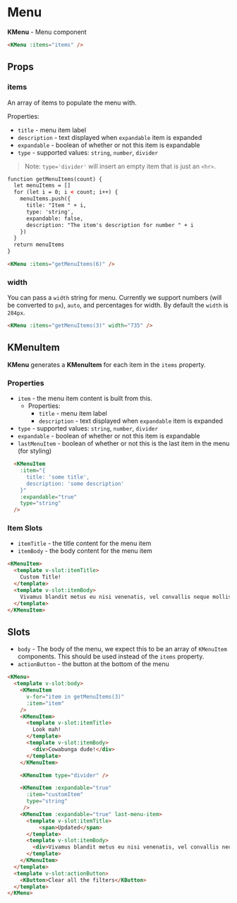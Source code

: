 # Menu

**KMenu** - Menu component

<script>
function getMenuItems(count) {
  let menuItems = []
  for (let i = 0; i < count; i++) {
    menuItems.push({
      title: "Item " + i,
      type: 'string',
      expandable: false,
      description: "The item's description for number " + i
    })
  }
  return menuItems
}
const customItem = {
  title: "Item #",
  description: "Cras aliquet auctor ex ut hendrerit. Donec sagittis est nec aliquet semper. Quisque feugiat metus orci, at ullamcorper odio molestie non. Nam dignissim sed ligula ut commodo."
}

export default {
  data () {
    return {
      getMenuItems,
      customItem
    }
  }
}
</script>

<KMenu :items="getMenuItems(5)" />

```html
<KMenu :items="items" />
```

## Props

### items

An array of items to populate the menu with.

Properties:

- `title` - menu item label
- `description` - text displayed when `expandable` item is expanded
- `expandable` - boolean of whether or not this item is expandable
- `type` - supported values: `string`, `number`, `divider`

> Note: `type='divider'` will insert an empty item that is just an `<hr>`.

<KMenu :items="getMenuItems(6)" />

```html
function getMenuItems(count) {
  let menuItems = []
  for (let i = 0; i < count; i++) {
    menuItems.push({
      title: "Item " + i,
      type: 'string',
      expandable: false,
      description: "The item's description for number " + i
    })
  }
  return menuItems
}

<KMenu :items="getMenuItems(6)" />
```

### width

You can pass a `width` string for menu. Currently we support numbers (will be converted to `px`), `auto`, and percentages for width. By default the `width` is `284px`.

<KMenu :items="getMenuItems(3)" width="735" />

```html
<KMenu :items="getMenuItems(3)" width="735" />
```

## KMenuItem

**KMenu** generates a **KMenuItem** for each item in the `items` property.

### Properties

- `item` - the menu item content is built from this.
  - Properties:
    - `title` - menu item label
    - `description` - text displayed when `expandable` item is expanded
- `type` - supported values: `string`, `number`, `divider`
- `expandable` - boolean of whether or not this item is expandable
- `lastMenuItem` - boolean of whether or not this is the last item in the menu (for styling)

```html
  <KMenuItem
    :item="{
      title: 'some title',
      description: 'some description'
    }"
    :expandable="true"
    type="string"
  />
```

### Item Slots

- `itemTitle` - the title content for the menu item
- `itemBody` - the body content for the menu item

```html
<KMenuItem>
  <template v-slot:itemTitle>
    Custom Title!
  </template>
  <template v-slot:itemBody>
    Vivamus blandit metus eu nisi venenatis, vel convallis neque mollis. In enim lectus.
  </template>
</KMenuItem>
```

## Slots

- `body` - The body of the menu, we expect this to be an array of `KMenuItem` components.
This should be used instead of the `items` property.
- `actionButton` - the button at the bottom of the menu

<KMenu>
  <template v-slot:body>
    <KMenuItem
      v-for="item in getMenuItems(3)"
      :item="item"
    />
    <KMenuItem>
      <template v-slot:itemTitle>
        Look mah!
      </template>
      <template v-slot:itemBody>
        <div>Cowabunga dude!</div>
      </template>
    </KMenuItem>
    <KMenuItem type="divider" />
    <KMenuItem :expandable="true"
      :item="customItem"
      type="string"
     />
    <KMenuItem :expandable="true" last-menu-item >
      <template v-slot:itemTitle>
          <span>Updated</span>
      </template>
      <template v-slot:itemBody>
        <div>Vivamus blandit metus eu nisi venenatis, vel convallis neque mollis. In enim lectus, dignissim nec iaculis id, sodales quis nulla. Mauris pellentesque bibendum dui sed dictum.</div>
      </template>
    </KMenuItem>
  </template>
  <template v-slot:actionButton>
    <KButton>Clear all the filters</KButton>
  </template>
</KMenu>

```html
<KMenu>
  <template v-slot:body>
    <KMenuItem
      v-for="item in getMenuItems(3)"
      :item="item"
    />
    <KMenuItem>
      <template v-slot:itemTitle>
        Look mah!
      </template>
      <template v-slot:itemBody>
        <div>Cowabunga dude!</div>
      </template>
    </KMenuItem>

    <KMenuItem type="divider" />

    <KMenuItem :expandable="true"
      :item="customItem"
      type="string"
     />
    <KMenuItem :expandable="true" last-menu-item>
      <template v-slot:itemTitle>
          <span>Updated</span>
      </template>
      <template v-slot:itemBody>
        <div>Vivamus blandit metus eu nisi venenatis, vel convallis neque mollis. In enim lectus, dignissim nec iaculis id, sodales quis nulla. Mauris pellentesque bibendum dui sed dictum.</div>
      </template>
    </KMenuItem>
  </template>
  <template v-slot:actionButton>
    <KButton>Clear all the filters</KButton>
  </template>
</KMenu>
```

<style lang="scss">
.KMenu-wrapper {
  --KMenu-wrapperBorderColor: lime;
}

div.menu-content div {
  white-space: normal;
  margin-right: 22px;
  text-align: justify;
}
</style>
